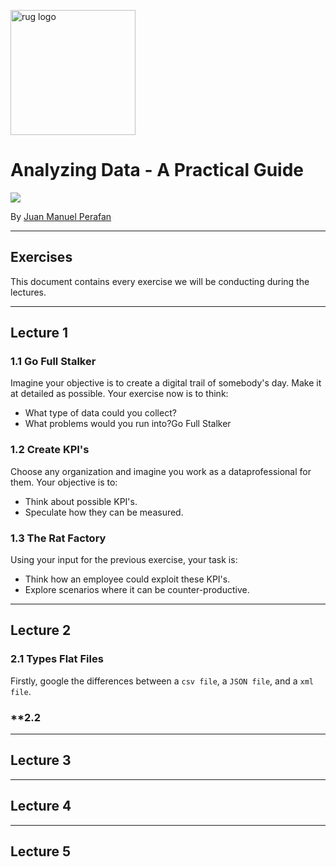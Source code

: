 <p><img src="https://www.rug.nl/about-ug/practical-matters/huisstijl/logobank-new/corporatelogo/corporatelogorood/rugr_logonl_rood_rgb.png" width="200" alt="rug logo"></p>

# Analyzing Data - A Practical Guide
<img src="https://img.shields.io/badge/academic%20year-2021--2022-red">
<p>By <a href="https://www.linkedin.com/in/jmperafan/">Juan Manuel Perafan</a></>

---

## **Exercises**

This document contains every exercise we will be conducting during the lectures. 

---

## Lecture 1

### **1.1 Go Full Stalker**
Imagine your objective is to create a digital trail of somebody's day. Make it at detailed as possible. Your exercise now is to think:

- What type of data could you collect?
- What problems would you run into?Go Full Stalker

### **1.2 Create KPI's**
Choose any organization and imagine you work as a dataprofessional for them. Your objective is to:

- Think about possible KPI's.
- Speculate how they can be measured.

### **1.3 The Rat Factory**
Using your input for the previous exercise, your task is:

- Think how an employee could exploit these KPI's.
- Explore scenarios where it can be counter-productive.

---

## Lecture 2

### **2.1 Types Flat Files**
Firstly, google the differences between a `csv file`, a `JSON file`, and a `xml file`.

### **2.2 

---

## Lecture 3 

---

## Lecture 4

---

## Lecture 5